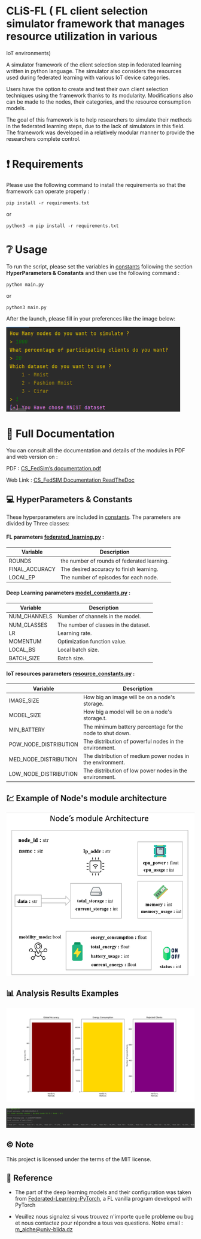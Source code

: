 # CLiS-FL ( FL client selection simulator framework that manages resource utilization in various
IoT environments)

A simulator framework of the client selection step in federated learning written in python language. The simulator also considers the resources used during federated learning with various IoT device categories. 

Users have the option to create and test their own client selection techniques using the framework thanks to its modularity. Modifications also can be made to the nodes, their categories, and the resource consumption models.

The goal of this framework is to help researchers to simulate their methods in the federated learning steps, due to the lack of simulators in this field. The framework was developed in a relatively modular manner to provide the researchers complete control.


# :exclamation: Requirements 

Please use the following command to install the requirements so that the framework can operate properly :

```
pip install -r requirements.txt
```

or 

```
python3 -m pip install -r requirements.txt
```

# :grey_question: Usage

To run the script, please set the variables in [constants](/constants/) following the section **HyperParameters & Constants** and then use the following command : 


```
python main.py
```

or

```
python3 main.py
```

After the launch, please fill in your preferences like the image below: 

![](examples/results3.png)

# :book: Full Documentation

You can consult all the documentation and details of the modules in PDF and web version on :

PDF : [CS_FedSim’s documentation.pdf](CS_FedSim%E2%80%99s%20documentation.pdf)

Web Link : [CS_FedSIM Documentation ReadTheDoc](https://aiche-mohamed-fedsim.readthedocs-hosted.com/en/latest/)

## :computer: HyperParameters & Constants

These hyperparameters are included in [constants](/constants/). The parameters are divided by Three classes:

#### FL parameters [federated_learning.py](/constants/federated_learning.py) : 

| Variable | Description |
|---|---|
| ROUNDS | the number of rounds of federated learning. |
| FINAL_ACCURACY | The desired accuracy to finish learning. |
| LOCAL_EP | The number of episodes for each node. |


#### Deep Learning parameters [model_constants.py](/constants/model_constants.py) : 

| Variable | Description |
|---|---|
| NUM_CHANNELS | Number of channels in the model. |
| NUM_CLASSES | The number of classes in the dataset. |
| LR | Learning rate. |
| MOMENTUM | Optimization function value. |
| LOCAL_BS | Local batch size. |
| BATCH_SIZE | Batch size. |

#### IoT resources parameters [resource_constants.py](/constants/resource_constants.py) : 

| Variable | Description |
|---|---|
| IMAGE_SIZE | How big an image will be on a node's storage. |
| MODEL_SIZE | How big a model will be on a node's storage.t. |
| MIN_BATTERY | The minimum battery percentage for the node to shut down. |
| POW_NODE_DISTRIBUTION | The distribution of powerful nodes in the environment. |
| MED_NODE_DISTRIBUTION | The distribution of medium power nodes in the environment. |
| LOW_NODE_DISTRIBUTION | The distribution of low power nodes in the environment. |

## :chart: Example of Node's module architecture
<center>
<img src="examples/Node.png" width="600 ">
</center>

## :bar_chart: Analysis Results Examples

![](examples/results.png)

![](examples/results2.png)

## :copyright: Note
This project is licensed under the terms of the MIT license.

## :memo: Reference

* The part of the deep learning models and their configuration was taken from [Federated-Learning-PyTorch](https://github.com/AshwinRJ/Federated-Learning-PyTorch), a FL vanilla program developed with PyTorch

* Veuillez nous signalez si vous trouvez n'importe quelle probleme ou bug et nous contactez pour répondre a tous vos questions. Notre email : m_aiche@univ-blida.dz

